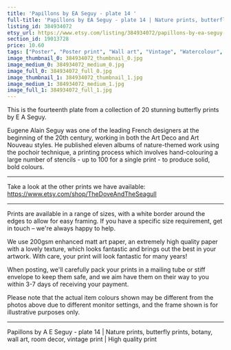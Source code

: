 ```yaml
---
title: 'Papillons by EA Seguy - plate 14 '
full-title: 'Papillons by EA Seguy - plate 14 | Nature prints, butterfly prints, botany, wall art, room decor, vintage print | High quality print'
listing_id: 384934072
etsy_url: https://www.etsy.com/listing/384934072/papillons-by-ea-seguy-plate-14-nature?utm_source=site&utm_medium=api&utm_campaign=api
section_id: 19013728
price: 10.60
tags: ["Poster", "Poster print", "Wall art", "Vintage", "Watercolour", "Nature", "Botanical art", "Wildlife", "Nature print", "Butterfly print", "Butterfly art", "Butterfly poster", "High quality print", "Papillons"]
image_thumbnail_0: 384934072_thumbnail_0.jpg
image_medium_0: 384934072_medium_0.jpg
image_full_0: 384934072_full_0.jpg
image_thumbnail_1: 384934072_thumbnail_1.jpg
image_medium_1: 384934072_medium_1.jpg
image_full_1: 384934072_full_1.jpg
---
```

This is the fourteenth plate from a collection of 20 stunning butterfly prints by E A Seguy.

Eugene Alain Seguy was one of the leading French designers at the beginning of the 20th century, working in both the Art Deco and Art Nouveau styles. He published eleven albums of nature-themed work using the pochoir technique, a printing process which involves hand-colouring a large number of stencils - up to 100 for a single print -  to produce solid, bold colours.

---

Take a look at the other prints we have available: https://www.etsy.com/shop/TheDoveAndTheSeagull

---

Prints are available in a range of sizes, with a white border around the edges to allow for easy framing. If you have a specific size requirement, get in touch – we&#39;re always happy to help.

We use 200gsm enhanced matt art paper, an extremely high quality paper with a lovely texture, which looks fantastic and brings out the best in your artwork. With care, your print will look fantastic for many years!

When posting, we&#39;ll carefully pack your prints in a mailing tube or stiff envelope to keep them safe, and we aim have them on their way to you within 3-7 days of receiving your payment.

Please note that the actual item colours shown may be different from the photos above due to different monitor settings, and the frame shown is for illustrative purposes only.

---

Papillons by A E Seguy - plate 14 | Nature prints, butterfly prints, botany, wall art, room decor, vintage print | High quality print
